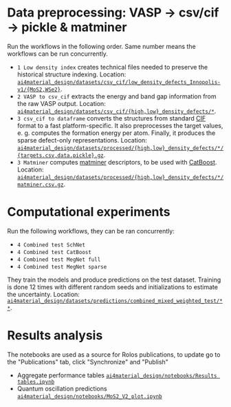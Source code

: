# Data preprocessing: VASP -> csv/cif -> pickle & matminer
Run the workflows in the following order. Same number means the workflows can be run concurrently.
* `1 Low density index` creates technical files needed to preserve the historical structure indexing. Location: [`ai4material_design/datasets/csv_cif/low_density_defects_Innopolis-v1/{MoS2,WSe2}`](../datasets/csv_cif/low_density_defects_Innopolis-v1).
* `2 VASP to csv_cif` extracts the energy and band gap information from the raw VASP output. Location: [`ai4material_design/datasets/csv_cif/{high,low}_density_defects/*`](../datasets/csv_cif).
* `3 csv_cif to dataframe` converts the structures from standard [CIF](https://www.iucr.org/resources/cif) format to a fast platform-specific. It also preprocesses the target values, e. g. computes the formation energy per atom. Finally, it produces the sparse defect-only representations. Location: [`ai4material_design/datasets/processed/{high,low}_density_defects/*/{targets.csv,data.pickle}.gz`](../datasets/processed).
* `3 Matminer` computes [matminer](https://github.com/hackingmaterials/matminer) descriptors, to be used with [CatBoost](https://catboost.ai/). Location: [`ai4material_design/datasets/processed/{high,low}_density_defects/*/matminer.csv.gz`](../datasets/processed).
# Computational experiments
Run the following workflows, they can be ran concurrently:
* `4 Combined test SchNet`
* `4 Combined test CatBoost`
* `4 Combined test MegNet full`
* `4 Combined test MegNet sparse`

They train the models and produce predictions on the test dataset. Training is done 12 times with different random seeds and initializations to estimate the uncertainty. Location: [`ai4material_design/datasets/predictions/combined_mixed_weighted_test/**`](../datasets/predictions/combined_mixed_weighted_test).
# Results analysis
The notebooks are used as a source for Rolos publications, to update go to the "Publications" tab, click "Synchronize" and "Publish"
* Aggregate performance tables [`ai4material_design/notebooks/Results tables.ipynb`](../notebooks/Results%20tables.ipynb)
* Quantum oscillation predictions [`ai4material_design/notebooks/MoS2_V2_plot.ipynb`](../notebooks/MoS2_V2_plot.ipynb)